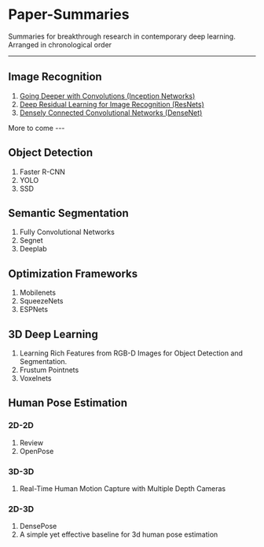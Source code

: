 # Paper-Summaries
Summaries for breakthrough research in contemporary deep learning. Arranged in chronological order

----
## Image Recognition

1. [Going Deeper with Convolutions (Inception Networks)](./image_recognition_frameworks/inception_net.md)
2. [Deep Residual Learning for Image Recognition (ResNets)](./image_recognition_frameworks/resnet.md)
3. [Densely Connected Convolutional Networks (DenseNet)](https://arxiv.org/pdf/1608.06993.pdf)


More to come ---
## Object Detection
1. Faster R-CNN
2. YOLO
3. SSD

## Semantic Segmentation
1. Fully Convolutional Networks
2. Segnet
3. Deeplab

## Optimization Frameworks
1. Mobilenets
2. SqueezeNets
3. ESPNets

## 3D Deep Learning
1. Learning Rich Features from RGB-D Images for Object Detection and Segmentation.
2. Frustum Pointnets
3. Voxelnets

## Human Pose Estimation
### 2D-2D
1. Review
2. OpenPose

### 3D-3D
1. Real-Time Human Motion Capture with Multiple Depth Cameras

### 2D-3D
1. DensePose
2. A simple yet effective baseline for 3d human pose estimation